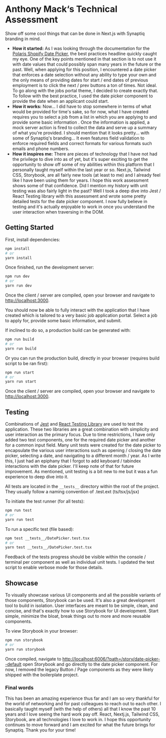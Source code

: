 # Anthony Mack‘s Technical Assessment

Show off some cool things that can be done in Next.js with Synaptiq branding in mind.  

* **How it started:** As I was looking through the documentation for the [Polaris Shopify Date Picker](https://polaris.shopify.com/components/selection-and-input/date-picker), the best practices headline quickly caught my eye.  One of the key points mentioned in that section is to not use it with date values that could possibly span many years in the future or the past.  Well, when applying for this position, I encountered a date picker that enforces a date selection without any ability to type your own and the only means of providing dates for start / end dates of previous employment is to click the next / prev buttons a ton of times.  Not ideal.  To go along with the jobs portal theme, I decided to create exactly that.  To follow with the best practice, I used the date picker component to provide the date when an applicant could start.  
* **How it works:** Now... I did have to stop somewhere in terms of what would be provided for time's sake, so for now, what I have created requires you to select a job from a list in which you are applying to and provide some basic information .  Once the information is applied, a mock server action is fired to collect the data and serve up a summary of what you're provided.  I should mention that it looks pretty... with some of Synaptiq's branding...  It even features field validation to enforce required fields and correct formats for various formats such emails and phone numbers.  
* **How it inspires me:** There are pieces of technology that I have not had the privilege to dive into as of yet, but it's super exciting to get the opportunity to show off some of my abilities within this platform that I personally taught myself within the last year or so.  Next.js, Tailwind CSS, Storybook, are all fairly new tools (at least to me) and I already feel like I have been using them for years.  I hope this work assessment shows some of that confidence.  Did I mention my history with unit testing was also fairly light in the past?   Well I took a deep dive into Jest / React Testing library with this assessment and wrote some pretty detailed tests for the date picker component.  I now fully believe in testing and it's actually enjoyable to work in once you understand the user interaction when traversing in the DOM.   

## Getting Started

First, install dependencies:

```bash
npm install
# or
yarn install
```

Once finished, run the development server:

```bash
npm run dev
# or
yarn run dev
```

Once the client / server are compiled, open your browser and navigate to [http://localhost:3000](http://localhost:3000).

You should now be able to fully interact with the application that I have created which is tailored to a very basic job application portal.  Select a job to apply for, provide some basic information, and submit.  

If inclined to do so, a production build can be generated with:

```bash
npm run build
# or
yarn run build
```

Or you can run the production build, directly in your browser (requires build script to be ran first):

```bash
npm run start
# or
yarn run start
```

Once the client / server are compiled, open your browser and navigate to [http://localhost:3000](http://localhost:3000).

## Testing

Combinations of [Jest](https://jestjs.io/) and [React Testing Library](https://testing-library.com/) are used to test the application.  These two libraries are a great combination with simplicity and user interaction as the primary focus.  Due to time restrictions, I have only added two test components, one for the required date picker and another for a common input field.  Many unit tests were created for the date picker to encapsulate the various user interactions such as opening / closing the date picker, selecting a date, and navigating to a different month / year.  As I write this, I just had an epiphany that I forgot to add keyboard / tabindex interactions with the date picker.  I'll keep note of that for future improvement.  As mentioned, unit testing is a bit new to me but it was a fun experience to deep dive into it.  

All tests are located in the `__tests__` directory within the root of the project.  They usually follow a naming convention of <component-name>.test.ext (ts/tsx/js/jsx)

To initiate the test runner (for all tests):

```bash
npm run test
# or
yarn run test
```

To run a specific test (file based):

```bash
npm test __tests__/DatePicker.test.tsx
# or
yarn test __tests__/DatePicker.test.tsx
```

Feedback of the tests progress should be visible within the console / terminal per component as well as individual unit tests.  I updated the test script to enable verbose mode for those details.  

## Showcase

To visually showcase various UI components and all the possible variants of those components, Storybook can be used.  It's also a great development tool to build in isolation.  User interfaces are meant to be simple, clean, and concise, and that's exactly how to use Storybook for UI development.  Start simple, minimize the bloat, break things out to more and more reusable components.  

To view Storybook in your browser:

```bash
npm run storybook
# or
yarn run storybook
```

Once compiled, navigate to [http://localhost:6006/?path=/story/date-picker--default](http://localhost:6006/?path=/story/date-picker--default) open Storybook and go directly to the date picker component.  For now, I removed the legacy Button / Page components as they were likely shipped with the boilerplate project.

### Final words

This has been an amazing experience thus far and I am so very thankful for the world of networking and for past colleagues to reach out to each other.  I basically taught myself (with the help of others) all that I know the past 10 years and I love seeing the hard work pay off.  React, Nextj.js, Tailwind CSS, Storybook, are all technologies I love to work in. I hope this opportunity continues to move forward and I am excited for what the future brings for Synaptiq.  Thank you for your time!
